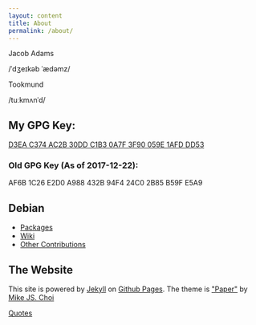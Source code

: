 ```yaml
---
layout: content
title: About
permalink: /about/
---
```


Jacob Adams

/ˈdʒeɪkəb ˈædəmz/

Tookmund

/tuːkmʌnˈd/

## My GPG Key:

[D3EA C374 AC2B 30DD C1B3 0A7F 3F90 059E 1AFD DD53](/assets/3F90059E1AFDDD53.asc)

### Old GPG Key (As of 2017-12-22):

AF6B 1C26 E2D0 A988 432B 94F4 24C0 2B85 B59F E5A9

## Debian
 - [Packages](https://qa.debian.org/developer.php?email=tookmund%40gmail.com)
 - [Wiki](https://wiki.debian.org/JacobAdams)
 - [Other Contributions](https://contributors.debian.org/contributor/tookmund-guest@alioth/)

## The Website
This site is powered by [Jekyll](https://jekyllrb.com) on [Github Pages](https://pages.github.com).
The theme is ["Paper"](https://github.com/mkchoi212/paper-jekyll-theme) by [Mike JS. Choi](https://deadbeef.me/)

[Quotes](/assets/quotes.txt)
